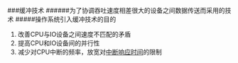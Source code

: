 ###缓冲技术
######为了协调吞吐速度相差很大的设备之间数据传送而采用的技术
#####操作系统引入缓冲技术的目的
1. 改善CPU与IO设备之间速度不匹配的矛盾
2. 提高CPU和IO设备间的并行性
3. 减少对CPU中断的频率，放宽对[中断响应时间](https://baike.baidu.com/item/%E4%B8%AD%E6%96%AD%E5%93%8D%E5%BA%94%E6%97%B6%E9%97%B4)的限制